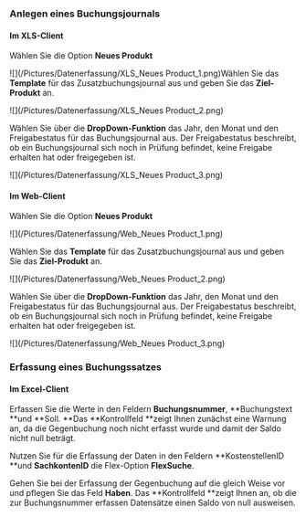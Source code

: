 ### Anlegen eines Buchungsjournals

#### Im XLS-Client

Wählen Sie die Option **Neues Produkt**

![](/Pictures/Datenerfassung/XLS_Neues Product_1.png)Wählen Sie das **Template** für das Zusatzbuchungsjournal aus und geben Sie das **Ziel-Produkt** an.

![](/Pictures/Datenerfassung/XLS_Neues Product_2.png)

Wählen Sie über die **DropDown-Funktion** das Jahr, den Monat und den Freigabestatus für das Buchungsjournal aus. Der Freigabestatus beschreibt, ob ein Buchungsjournal sich noch in Prüfung befindet, keine Freigabe erhalten hat oder freigegeben ist.

![](/Pictures/Datenerfassung/XLS_Neues Product_3.png)

#### Im Web-Client

Wählen Sie die Option **Neues Produkt**

![](/Pictures/Datenerfassung/Web_Neues Product_1.png)

Wählen Sie das **Template** für das Zusatzbuchungsjournal aus und geben Sie das **Ziel-Produkt** an.

![](/Pictures/Datenerfassung/Web_Neues Product_2.png)

Wählen Sie über die **DropDown-Funktion** das Jahr, den Monat und den Freigabestatus für das Buchungsjournal aus. Der Freigabestatus beschreibt, ob ein Buchungsjournal sich noch in Prüfung befindet, keine Freigabe erhalten hat oder freigegeben ist.

![](/Pictures/Datenerfassung/Web_Neues Product_3.png)

### Erfassung eines Buchungssatzes



#### Im Excel-Client

Erfassen Sie die Werte in den Feldern **Buchungsnummer**, **Buchungstext **und **Soll. **Das **Kontrollfeld **zeigt Ihnen zunächst eine Warnung an, da die Gegenbuchung noch nicht erfasst wurde und damit der Saldo nicht null beträgt.





Nutzen Sie für die Erfassung der Daten in den Feldern **KostenstellenID **und **SachkontenID** die Flex-Option **FlexSuche**. 





Gehen Sie bei der Erfassung der Gegenbuchung auf die gleich Weise vor und pflegen Sie das Feld **Haben**. Das **Kontrollfeld **zeigt Ihnen an, ob die zur Buchungsnummer erfassen Datensätze einen Saldo von null ausweisen.











